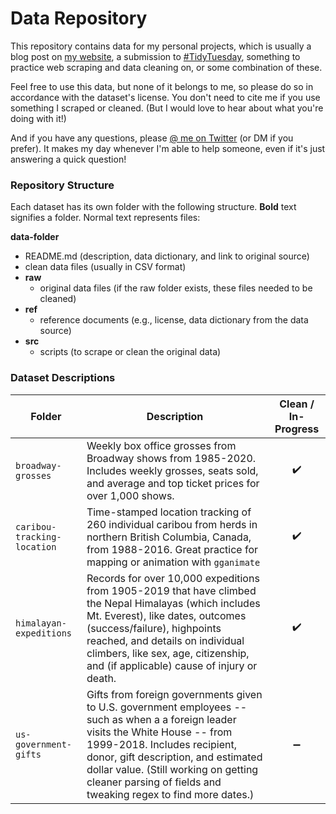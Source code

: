 # Data Repository

This repository contains data for my personal projects, which is usually a blog post on [my website](https://www.alexcookson.com/), a submission to [#TidyTuesday](https://github.com/rfordatascience/tidytuesday), something to practice web scraping and data cleaning on, or some combination of these.

Feel free to use this data, but none of it belongs to me, so please do so in accordance with the dataset's license. You don't need to cite me if you use something I scraped or cleaned. (But I would love to hear about what you're doing with it!)

And if you have any questions, please [@ me on Twitter](https://twitter.com/alexcookson) (or DM if you prefer). It makes my day whenever I'm able to help someone, even if it's just answering a quick question!



### Repository Structure

Each dataset has its own folder with the following structure. **Bold** text signifies a folder. Normal text represents files:

**data-folder**
- README.md (description, data dictionary, and link to original source)
- clean data files (usually in CSV format)
- **raw**
  - original data files (if the raw folder exists, these files needed to be cleaned)
- **ref**
  - reference documents (e.g., license, data dictionary from the data source)
- **src**
  - scripts (to scrape or clean the original data)



### Dataset Descriptions



| Folder                      | Description                                                  | Clean / In-Progress |
| --------------------------- | ------------------------------------------------------------ | :-----------------: |
| `broadway-grosses`          | Weekly box office grosses from Broadway shows from 1985-2020. Includes weekly grosses, seats sold, and average and top ticket prices for over 1,000 shows. | :heavy_check_mark:  |
| `caribou-tracking-location` | Time-stamped location tracking of 260 individual caribou from herds in northern British Columbia, Canada, from 1988-2016. Great practice for mapping or animation with `gganimate` | :heavy_check_mark:  |
| `himalayan-expeditions`     | Records for over 10,000 expeditions from 1905-2019 that have climbed the Nepal Himalayas (which includes Mt. Everest), like dates, outcomes (success/failure), highpoints reached, and details on individual climbers, like sex, age, citizenship, and (if applicable) cause of injury or death. | :heavy_check_mark:  |
| `us-government-gifts`       | Gifts from foreign governments given to U.S. government employees -- such as when a a foreign leader visits the White House -- from 1999-2018. Includes recipient, donor, gift description, and estimated dollar value. (Still working on getting cleaner parsing of fields and tweaking regex to find more dates.) | :heavy_minus_sign:  |